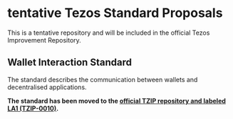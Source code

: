 # tentative Tezos Standard Proposals

This is a tentative repository and will be included in the official Tezos Improvement Repository.

## Wallet Interaction Standard

The standard describes the communication between wallets and decentralised applications.

**The standard has been moved to the [official TZIP repository and labeled LA1 (TZIP-0010)](https://gitlab.com/tzip/tzip/tree/master/Proposals/TZIP-0010).**
